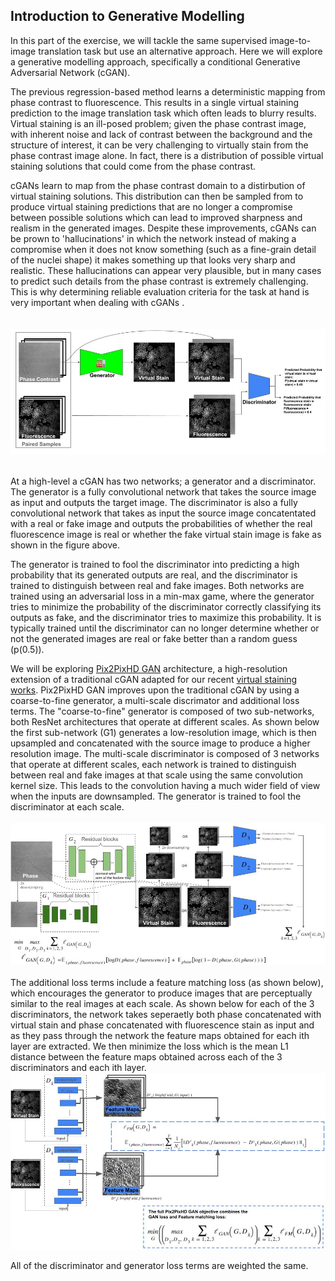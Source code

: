 ## Introduction to Generative Modelling
In this part of the exercise, we will tackle the same supervised image-to-image translation task but use an alternative approach. Here we will explore a generative modelling approach, specifically a conditional Generative Adversarial Network (cGAN). <br>

The previous regression-based method learns a deterministic mapping from phase contrast to fluorescence. This results in a single virtual staining prediction to the image translation task which often leads to blurry results. Virtual staining is an ill-posed problem; given the phase contrast image, with inherent noise and lack of contrast between the background and the structure of interest, it can be very challenging to virtually stain from the phase contrast image alone. In fact, there is a distribution of possible virtual staining solutions that could come from the phase contrast.

cGANs learn to map from the phase contrast domain to a distirbution of virtual staining solutions. This distribution can then be sampled from to produce virtual staining predictions that are no longer a compromise between possible solutions which can lead to improved sharpness and realism in the generated images. Despite these improvements, cGANs can be prown to 'hallucinations' in which the network instead of making a compromise when it does not know something (such as a fine-grain detail of the nuclei shape) it makes something up that looks very sharp and realistic. These hallucinations can appear very plausible, but in many cases to predict such details from the phase contrast is extremely challenging. This is why determining reliable evaluation criteria for the task at hand is very important when dealing with cGANs .<br>
<br>
<br>
![Overview of cGAN](https://github.com/Tonks684/dlmbl_material/blob/main/imgs/GAN.jpg?raw=true)
<br>
<br>

At a high-level a cGAN has two networks; a generator and a discriminator. The generator is a fully convolutional network that takes the source image as input and outputs the target image. The discriminator is also a fully convolutional network that takes as input the source image concatentated with a real or fake image and outputs the probabilities of whether the real fluorescence image is real or whether the fake virtual stain image is fake as shown in the figure above.<br>

The generator is trained to fool the discriminator into predicting a high probability that its generated outputs are real, and the discriminator is trained to distinguish between real and fake images. Both networks are trained using an adversarial loss in a min-max game, where the generator tries to minimize the probability of the discriminator correctly classifying its outputs as fake, and the discriminator tries to maximize this probability. It is typically trained until the discriminator can no longer determine whether or not the generated images are real or fake better than a random guess (p(0.5)).<br>

We will be exploring [Pix2PixHD GAN](https://arxiv.org/abs/1711.11585) architecture, a high-resolution extension of a traditional cGAN adapted for our recent [virtual staining works](https://ieeexplore.ieee.org/abstract/document/10230501?casa_token=NEyrUDqvFfIAAAAA:tklGisf9BEKWVjoZ6pgryKvLbF6JyurOu5Jrgoia1QQLpAMdCSlP9gMa02f3w37PvVjdiWCvFhA). Pix2PixHD GAN improves upon the traditional cGAN by using a coarse-to-fine generator, a multi-scale discrimator and additional loss terms. The "coarse-to-fine" generator is composed of two sub-networks, both ResNet architectures that operate at different scales. As shown below the first sub-network (G1) generates a low-resolution image, which is then upsampled and concatenated with the source image to produce a higher resolution image. The multi-scale discriminator is composed of 3 networks that operate at different scales, each network is trained to distinguish between real and fake images at that scale using the same convolution kernel size. This leads to the convolution having a much wider field of view when the inputs are downsampled. The generator is trained to fool the discriminator at each scale. 
<br>
<br>
![Pix2PixGAN ](https://github.com/Tonks684/dlmbl_material/blob/main/imgs/Pix2pixHD_1.jpg?raw=true)
<br>
<br>
The additional loss terms include a feature matching loss (as shown below), which encourages the generator to produce images that are perceptually similar to the real images at each scale. As shown below for each of the 3 discriminators, the network takes seperaetly both phase concatenated with virtual stain and phase concatenated with fluorescence stain as input and as they pass through the network the feature maps obtained for each ith layer are extracted. We then minimize the loss which is the mean L1 distance between the feature maps obtained across each of the 3 discriminators and each ith layer. <br>
![Feature Matching Loss Pix2PixHD GAN](https://github.com/Tonks684/dlmbl_material/blob/main/imgs/Pix2pixHD_2.jpg?raw=true)

All of the discriminator and generator loss terms are weighted the same.
